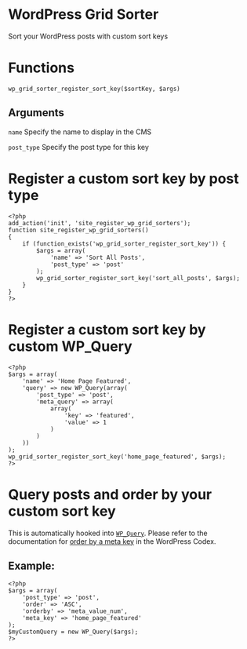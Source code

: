 # WordPress Grid Sorter

Sort your WordPress posts with custom sort keys

# Functions

`wp_grid_sorter_register_sort_key($sortKey, $args)`

## Arguments

`name` Specify the name to display in the CMS

`post_type` Specify the post type for this key

# Register a custom sort key by post type

    <?php
    add_action('init', 'site_register_wp_grid_sorters');
    function site_register_wp_grid_sorters()
    {
        if (function_exists('wp_grid_sorter_register_sort_key')) {
            $args = array(
                'name' => 'Sort All Posts',
                'post_type' => 'post'
            );
            wp_grid_sorter_register_sort_key('sort_all_posts', $args);   
        }
    }
    ?>

# Register a custom sort key by custom WP_Query
    <?php
    $args = array(
        'name' => 'Home Page Featured',
        'query' => new WP_Query(array(
            'post_type' => 'post',
            'meta_query' => array(
                array(
                    'key' => 'featured',
                    'value' => 1
                )
            )
        ))
    );
    wp_grid_sorter_register_sort_key('home_page_featured', $args);
    ?>

# Query posts and order by your custom sort key

This is automatically hooked into [`WP_Query`](http://codex.wordpress.org/Class_Reference/WP_Query). Please refer to the documentation for [order by a meta key](http://codex.wordpress.org/Class_Reference/WP_Query#Order_.26_Orderby_Parameters) in the WordPress Codex.

## Example:

    <?php
    $args = array(
        'post_type' => 'post',
        'order' => 'ASC',
        'orderby' => 'meta_value_num',
        'meta_key' => 'home_page_featured'
    );
    $myCustomQuery = new WP_Query($args);
    ?>